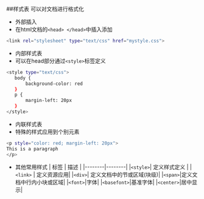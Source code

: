 ##样式表
可以对文档进行格式化
- 外部插入
 - 在html文档的`<head> </head>`中插入添加
  
  ```bash
  <link rel="stylesheet" type="text/css" href="mystyle.css">
  ```
- 内部样式表
 - 可以在head部分通过`<style>`标签定义

 ```bash
<style type="text/css">
	body {
		background-color: red
	}
	p {
		margin-left: 20px
	}
</style>
 ```
- 内联样式表
 - 特殊的样式应用到个别元素
 
 ```bash
 <p style="color: red; margin-left: 20px">
This is a paragraph
</p>
 ```

- 其他常用样式
| 标签 | 描述 |
|--------|--------|
|`<style>`| 定义样式定义    |
|`<link>` | 定义资源应用|
|`<div>`| 定义文档中的节或区域(块级)|
|`<span>`|定义文档中行内小块或区域|
|`<font>`|字体|
|`<basefont>`|基准字体|
|`<center>`|居中显示|


 
 
 
 
 
 
 
 
 
 
 
 
 
 
 
 
 
 
 
 
 
 